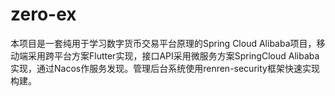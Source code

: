 # zero-ex
本项目是一套纯用于学习数字货币交易平台原理的Spring Cloud Alibaba项目，移动端采用跨平台方案Flutter实现，接口API采用微服务方案SpringCloud Alibaba实现，通过Nacos作服务发现。管理后台系统使用renren-security框架快速实现构建。
